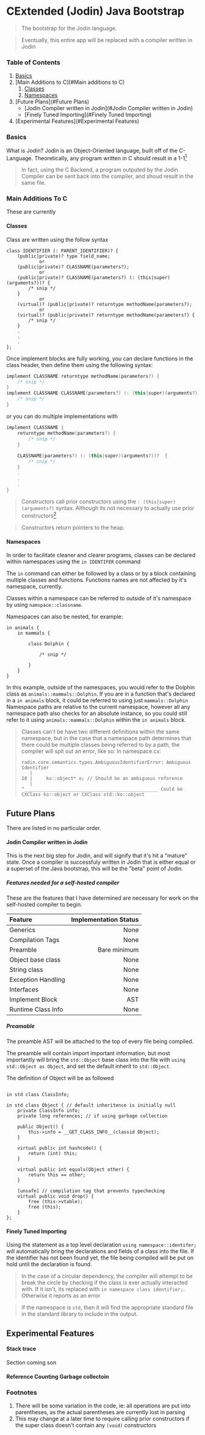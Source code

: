
# CExtended (Jodin) Java Bootstrap

> The bootstrap for the Jodin language.

> Eventually, this entire app will be replaced with a compiler written in Jodin

### Table of Contents

1. [Basics](#Basics)
2. [Main Additions to C](#Main additions to C)
    1. [Classes](#Classes)
    2. [Namespaces](#Namespaces)
3. [Future Plans](#Future Plans)
    - [Jodin Compiler written in Jodin](#Jodin Compiler written in Jodin)
    - [Finely Tuned Importing](#Finely Tuned Importing)
4. [Experimental Features](#Experimental Features)
    

### Basics

What is Jodin? Jodin is an Object-Oriented language, built off of the C-Language.
Theoretically, any program written in C should result in a 1-1[<sup>1</sup>](#Footnotes)
> In fact, using the C Backend, a program outputed by the Jodin Compiler can be sent back into the compiler, and shoud
result in the same file.

### Main Additions To C
These are currently 

#### Classes

Class are written using the follow syntax

```
class IDENTIFIER (: PARENT_IDENTIFIER)? {
    (public|private)? type field_name;
            or
    (public|private)? CLASSNAME(parameters?);
            or
    (public|private)? CLASSNAME(parameters?) (: (this|super)(arguments?))? {
        /* snip */
    }
            or
    (virtual)? (public|private)? returntype methodName(parameters?);
            or
    (virtual)? (public|private)? returntype methodName(parameters?) {
        /* snip */
    }
    .
    .
    .
};
```

Once implement blocks are fully working, you can declare functions in the class header,
then define them using the following syntax:

```cpp
implement CLASSNAME returntype methodName(parameters?) {
    /* snip */
}
implement CLASSNAME CLASSNAME(parameters?) (: (this|super)(arguments?))?  {
    /* snip */
}
```
or you can do multiple implementations with
```cpp
implement CLASSNAME {
    returntype methodName(parameters?) {
        /* snip */
    }
    
    CLASSNAME(parameters?) (: (this|super)(arguments?))?  {
        /* snip */
    }
    .
    .
    .
}
```

> Constructors call prior constructors using the `: (this|super)(arguments?)` syntax. Although its not necessary to actually
>use prior constructors[<sup>2</sup>](#Footnotes)

> Constructors return pointers to the heap.

#### Namespaces

In order to facilitate cleaner and clearer programs, classes can be declared within namespaces using
the `in IDENTIFER` command

The `in` command can either be followed by a class or by a block containing multiple classes and functions.
Functions names are not affected by it's namespace, currently.

Classes within a namespace can be referred to outside of it's namespace by using `namspace::classname`.

Namespaces can also be nested, for example:
```
in animals {
    in mammals {

        class Dolphin {

            /* snip */

        }
    }
}
```
In this example, outside of the namespaces, you would refer to the Dolphin class as `animals::mammals::Dolphin`.
If you are in a function that's declared in a `in animals` block, it could be referred to using just `mammals::Dolphin`
Namespace paths are relative to the current namespace, however all any namespace path also checks for an absolute instance,
so you could still refer to it using `animals::mammals::Dolphin` within the `in animals` block.

>Classes can't be have two different definitions within the same namespace, but in the case that a namespace path determines
>that there could be multiple classes being referred to by a path, the compiler will spit out an error, like so:
>In namespace.cx:
>```
>radin.core.semantics.types.AmbiguousIdentifierError: Ambiguous Identifier
>    |
> 18 |     ko::object* o; // Should be an ambiguous reference
>    |            ^_________________________________________________ Could be CXClass ko::object or CXClass std::ko::object
>```


Future Plans
---
There are listed in no particular order.

#### Jodin Compiler written in Jodin
This is the next big step for Jodin, and will signify that it's hit a "mature" state. Once a compiler is
successfuly written in Jodin that is either equal or a superset of the Java bootstrap, this will be
the "beta" point of Jodin.

##### Features needed for a self-hosted compiler
These are the features that I have determined are necessary for work on the self-hosted compiler to begin.

| Feature           | Implementation Status |
|:------------------|----------------------:|
| Generics          | None                  |
| Compilation Tags  | None                  |
| Preamble          | Bare minimum          |
| Object base class | None                  |
| String class      | None                  |
| Exception Handling| None                  |
| Interfaces        | None                  |
| Implement Block   | AST                   |
| Runtime Class Info| None                  |

##### Preamable
The preamble AST will be attached to the top of every file being compiled.

The preamble will contain import important information, but most importantly will
bring the `std::Object` base class into the file with `using std::Object as Object`, and set the
default inherit to `std::Object`.

The definition of Object will be as followed
```

in std class ClassInfo;

in std class Object { // default inheritence is initially null
    private ClassInfo info;
    private long references; // if using garbage collection

    public Object() {
        this->info = __GET_CLASS_INFO__(classid Object);
    }

    virtual public int hashcode() {
        return (int) this;
    }

    virtual public int equals(Object other) {
        return this == other;
    }

    [unsafe] // compilation tag that prevents typechecking
    virtual public void drop() {
        free (this->vtable);
        free (this);
    }
};
```


#### Finely Tuned Importing
Using the statement as a top level declaration `using namespace::identifer;` will automatically bring the declarations
and fields of a class into the file. If the identifier has not been found yet, the file being compiled will be put
on hold until the declaration is found.
>In the case of a circular dependency, the compiler will attempt to be break the circle by checking if the class is ever
>actually interacted with. If it isn't, its replaced with `in namespace class identifier;`. Otherwise it reports as an
>error

> If the namespace is `std`, then it will find the appropriate standard file in the standard library to include in the
>output.


Experimental Features
---

#### Stack trace
Section coming son

#### Reference Counting Garbage collectoin


### Footnotes
1. There will be some variation in the code, ie: all operations are put into parentheses, as
the actual parentheses are currently lost in parsing
2. This may change at a later time to require calling prior constructors if the super class doesn't contain any
`(void)` constructors

